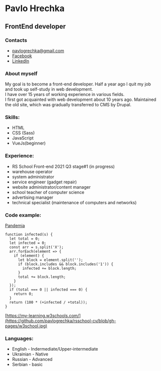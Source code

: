 # Pavlo Hrechka
## FrontEnd developer

### Contacts
* pavlogrechka@gmail.com
* [Facebook](https://www.facebook.com/pavlogrechka/)
* [LinkedIn](https://www.linkedin.com/in/pavlo-hrechka-6ba9a2174/)

### About myself
My goal is to become a front-end developer.
Half a year ago I quit my job and took up self-study in web development.  
I have over 15 years of working experience in various fields.  
I first got acquainted with web development about 10 years ago. Maintained the old site, which was gradually transferred to CMS by Drupal.  


### Skills:
* HTML
* CSS (Sass)
* JavaScript
* VueJs(beginner)  


### Experience:
* RS School Front-end 2021 Q3 stage#1 (in progress)
* warehouse operator
* system administrator
* service engineer (gadget repair)
* website administrator/content manager
* school teacher of computer science
* advertising manager
* technical specialist (maintenance of computers and networks)

### Code example:
[Pandemia](https://www.codewars.com/kata/5e2596a9ad937f002e510435/javascript)
```
function infected(s) {
  let total = 0;
  let infected = 0;
  const arr = s.split('X');
  arr.forEach(element => {
    if (element) {
      let block = element.split('');
      if (block.includes && block.includes('1')) {
        infected += block.length;
      }
      total += block.length;
    }
  });
  if (total === 0 || infected === 0) {
    return 0;
  }
  return (100 * (+infected / +total));
}
```

[https://my-learning.w3schools.com/](https://github.com/pavlogrechka/rsschool-cv/blob/gh-pages/w3school.jpg)

### Languages:
* English - Indermediate/Upper-intermediate
* Ukrainian - Native
* Russian - Advanced
* Serbian - basic
